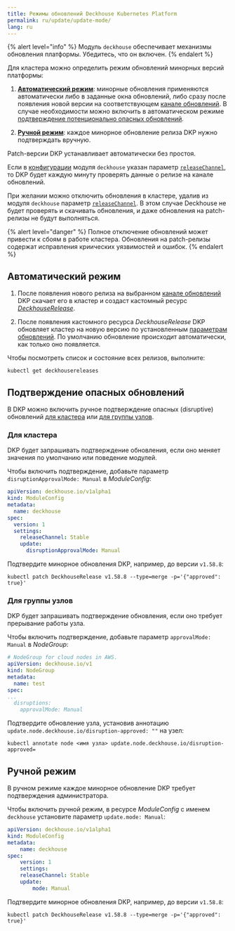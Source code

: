 ```yaml
---
title: Режимы обновлений Deckhouse Kubernetes Platform
permalink: ru/update/update-mode/
lang: ru
---
```


{% alert level="info" %}
Модуль `deckhouse` обеспечивает механизмы обновления платформы. Убедитесь, что он включен.
{% endalert %}

Для кластера можно определить режим обновлений минорных версий платформы:

1. [**Автоматический режим**](#автоматический-режим): минорные обновления применяются автоматически либо в заданные окна обновлений, либо сразу после появления новой версии на соответствующем [канале обновлений](https://deckhouse.ru/documentation/deckhouse-release-channels.html). В случае необходимости можно включить в автоматическом режиме [подтверждение потенционально опасных обновлений](#подтверждение-опасных-обновлений).

2. [**Ручной режим**](#ручной-режим): каждое минорное обновление релиза DKP нужно подтверждать вручную.

Patch-версии DKP устанавливает автоматически без простоя.

Если в [конфигурации](modules/002-deckhouse/configuration.html) модуля `deckhouse` указан параметр [`releaseChannel`](modules/002-deckhouse/configuration.html#parameters-releasechannel), то DKP будет каждую минуту проверять данные о релизе на канале обновлений.

При желании можно отключить обновления в кластере, удалив из модуля `deckhouse` параметр [`releaseChannel`](modules/002-deckhouse/configuration.html#parameters-releasechannel). В этом случае Deckhouse не будет проверять и скачивать обновления, и даже обновления на patch-релизы не будут выполняться.

{% alert level="danger" %}
Полное отключение обновлений может привести к сбоям в работе кластера. Обновления на patch-релизы содержат исправления криических уязвимостей и ошибок.
{% endalert %}

## Автоматический режим

1. После появления нового релиза на выбранном [канале обновлений](../channels-and-windows/) DKP скачает его в кластер и создаст кастомный ресурс [*DeckhouseRelease*](modules/002-deckhouse/cr.html#deckhouserelease).

2. После появления кастомного ресурса *DeckhouseRelease* DKP обновляет кластер на новую версию по установленным [параметрам обновлений](modules/002-deckhouse/configuration.html#parameters-update). По умолчанию обновление происходит автоматически, как только оно появляется.

Чтобы посмотреть список и состояние всех релизов, выполните:

```shell
kubectl get deckhousereleases
```

## Подтверждение опасных обновлений

В DKP можно включить ручное подтверждение опасных (disruptive) обновлений [для кластера](#для-кластера) или [для группы узлов](#для-группы-узлов).

### Для кластера

DKP будет запрашивать подтверждение обновления, если оно меняет значения по умолчанию или поведение модулей.

Чтобы включить подтверждение, добавьте параметр `disruptionApprovalMode: Manual` в *ModuleConfig*:

```yaml
apiVersion: deckhouse.io/v1alpha1
kind: ModuleConfig
metadata:
  name: deckhouse
spec:
  version: 1
  settings:
    releaseChannel: Stable
    update:
      disruptionApprovalMode: Manual
```

Подтвердите минорное обновления DKP, например, до версии `v1.58.8`:

```shell
kubectl patch DeckhouseRelease v1.58.8 --type=merge -p='{"approved": true}'
```

### Для группы узлов

DKP будет запрашивать подтверждение обновления, если оно требует прерывание работы узла.

Чтобы включить подтверждение, добавьте параметр `approvalMode: Manual` в *NodeGroup*:

```yaml
# NodeGroup for cloud nodes in AWS.
apiVersion: deckhouse.io/v1
kind: NodeGroup
metadata:
  name: test
spec:
...
  disruptions:
    approvalMode: Manual
```

Подтвердите обновление узла, установив аннотацию `update.node.deckhouse.io/disruption-approved: ""` на узел:

```shell
kubectl annotate node <имя узла> update.node.deckhouse.io/disruption-approved=
```

## Ручной режим

В ручном режиме каждое минорное обновление DKP требует подтверждения администратора.

Чтобы включить ручной режим, в ресурсе *ModuleConfig* с именем `deckhouse` установите параметр `update.mode: Manual`:

```yaml
apiVersion: deckhouse.io/v1alpha1
kind: ModuleConfig
metadata:
    name: deckhouse
spec:
    version: 1
    settings:
    releaseChannel: Stable
    update:
        mode: Manual
```

Подтвердите минорное обновления DKP, например, до версии `v1.58.8`:

```shell
kubectl patch DeckhouseRelease v1.58.8 --type=merge -p='{"approved": true}'
```
